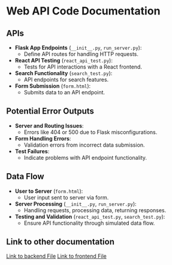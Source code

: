 # Web API Code Documentation

## APIs
- **Flask App Endpoints** (`__init__.py`, `run_server.py`):
  - Define API routes for handling HTTP requests.
- **React API Testing** (`react_api_test.py`):
  - Tests for API interactions with a React frontend.
- **Search Functionality** (`search_test.py`):
  - API endpoints for search features.
- **Form Submission** (`form.html`):
  - Submits data to an API endpoint.

## Potential Error Outputs
- **Server and Routing Issues**:
  - Errors like 404 or 500 due to Flask misconfigurations.
- **Form Handling Errors**:
  - Validation errors from incorrect data submission.
- **Test Failures**:
  - Indicate problems with API endpoint functionality.

## Data Flow
- **User to Server** (`form.html`):
  - User input sent to server via form.
- **Server Processing** (`__init__.py`, `run_server.py`):
  - Handling requests, processing data, returning responses.
- **Testing and Validation** (`react_api_test.py`, `search_test.py`):
  - Ensure API functionality through simulated data flow.

## Link to other documentation
[Link to backend File](./backend_documentation.md)
[Link to frontend File](./frontend_documentation.md)
